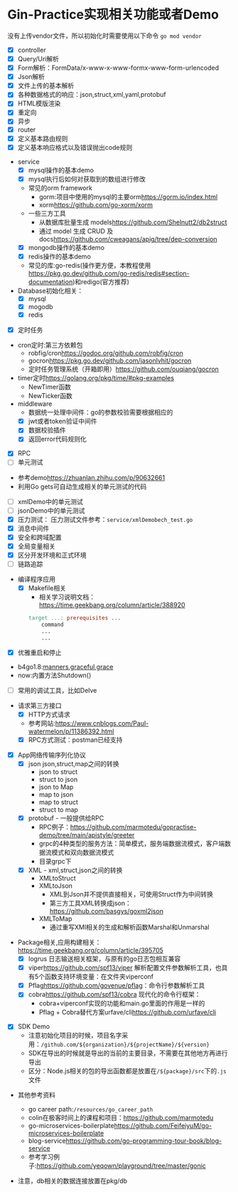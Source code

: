 # Gin-Practice实现相关功能或者Demo

没有上传vendor文件，所以初始化时需要使用以下命令
`go mod vendor`

* [x]  controller
  * [x]  Query/Uri解析
  * [x]  Form解析：FormData/x-www-x-www-formx-www-form-urlencoded
  * [x]  Json解析
  * [x]  文件上传的基本解析
  * [x]  各种数据格式的响应：json,struct,xml,yaml,protobuf
  * [x]  HTML模版渲染
  * [x]  重定向
  * [x]  异步
* [x]  router
  * [x]  定义基本路由规则
  * [x]  定义基本响应格式以及错误抛出code规则
* service
  * [x]  mysql操作的基本demo
    * [x]  mysql执行后如何对获取到的数组进行修改
    * 常见的orm framework
      * gorm:项目中使用的mysql的主要orm<https://gorm.io/index.html>
      * xorm<https://github.com/go-xorm/xorm>
    * 一些三方工具
      * 从数据库批量生成 models<https://github.com/Shelnutt2/db2struct>
      * 通过 model 生成 CRUD 及 docs<https://github.com/cweagans/apig/tree/dep-conversion>
  * [x]  mongodb操作的基本demo
  * [x]  redis操作的基本demo
    * 常见的库:go-redis(操作更方便，本教程使用<https://pkg.go.dev/github.com/go-redis/redis#section-documentation>)和redigo(官方推荐)
* Database初始化相关：
  * [x]  mysql
  * [x]  mogodb
  * [x]  redis
* [x]  定时任务
  * cron定时:第三方依赖包
    * robfig/cron<https://godoc.org/github.com/robfig/cron>
    * gocron<https://pkg.go.dev/github.com/jasonlvhit/gocron>
    * 定时任务管理系统（开箱即用）<https://github.com/ouqiang/gocron>
  * timer定时<https://golang.org/pkg/time/#pkg-examples>
    * NewTimer函数
    * NewTicker函数
* middleware
  * 数据统一处理中间件：go的参数校验需要根据相应的
  * [x]  jwt或者token验证中间件
  * [x]  数据校验插件
  * [x]  返回error代码规则化
* [x] RPC
* [ ]  单元测试
  * 参考demo<https://zhuanlan.zhihu.com/p/90632661>
  * 利用Go gets可自动生成相关的单元测试的代码
  * [ ] xmlDemo中的单元测试
  * [ ] jsonDemo中的单元测试
* [X]  压力测试： 压力测试文件参考：`service/xmlDemobech_test.go`
* [x]  消息中间件
* [x]  安全和跨域配置
* [x]  全局变量相关
* [x]  区分开发环境和正式环境
* [ ]  链路追踪
* 编译程序应用
  * [x] Makefile相关
    * 相关学习说明文档：https://time.geekbang.org/column/article/388920
    ```makefile
    target ...: prerequisites ...
        command
        ...
        ...
    ```

* [x]  优雅重启和停止
  * b4go1.8:[manners](https://github.com/braintree/manners),[graceful](https://github.com/tylerstillwater/graceful),[grace](https://github.com/facebookarchive/grace)
  * now:内置方法Shutdown()
* [ ] 常用的调试工具，比如Delve
* 请求第三方接口
  * [x]  HTTP方式请求
    * 参考网站:<https://www.cnblogs.com/Paul-watermelon/p/11386392.html>
  * [x]  RPC方式测试：postman已经支持
* [x] App网络传输序列化协议
  * [x] json json,struct,map之间的转换
    * json to struct
    * struct to json
    * json to Map
    * map to json
    * map to struct
    * struct to map
  * [x] protobuf - 一般提供给RPC
    * RPC例子：https://github.com/marmotedu/gopractise-demo/tree/main/apistyle/greeter
    * grpc的4种类型的服务方法：简单模式，服务端数据流模式，客户端数据流模式和双向数据流模式
    * 目录grpc下
  * [x] XML - xml,struct,json之间的转换
    * XMLtoStruct
    * XMLtoJson
      * XML到Json并不提供直接相关，可使用Struct作为中间转换
      * 第三方工具XML转换成json：<https://github.com/basgys/goxml2json>
    * XMLToMap
      * 通过重写XMl相关的生成和解析函数Marshal和Unmarshal

* Package相关,应用构建相关：https://time.geekbang.org/column/article/395705
  * [x] logrus 日志输送相关框架，与原有的go日志包相互兼容
  * [x] viper<https://github.com/spf13/viper> 解析配置文件参数解析工具，也具有5个函数支持环境变量：在文件夹viperconf
  * [x] Pflag<https://github.com/govenue/pflag>：命令行参数解析工具
  * [x] cobra<https://github.com/spf13/cobra> 现代化的命令行框架：
    * cobra+viperconf实现的功能和main.go里面的作用是一样的
    * Pflag + Cobra替代方案urfave/cli<https://github.com/urfave/cli>
* [x] SDK Demo
  * 注意初始化项目的时候，项目名字采用：`/github.com/${organization}/${projectName}/${version}`
  * SDK在导出的时候就是导出的当前的主要目录，不需要在其他地方再进行导出
  * 区分：Node.js相关的包的导出函数都是放置在`/${package}/src`下的`.js`文件
* 其他参考资料
  * go career path:`/resources/go_career_path`
  * colin在极客时间上的课程和项目：<https://github.com/marmotedu>
  * go-microservices-boilerplate<https://github.com/FeifeiyuM/go-microservices-boilerplate>
  * blog-service<https://github.com/go-programming-tour-book/blog-service>
  * 参考学习例子:<https://github.com/yeqown/playground/tree/master/gonic>

* 注意，db相关的数据连接放置在pkg/db